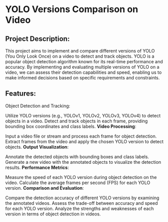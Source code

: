 # YOLO Versions Comparison on Video
## Project Description:
This project aims to implement and compare different versions of YOLO (You Only Look Once) on a video to detect and track objects. YOLO is a popular object detection algorithm known for its real-time performance and accuracy. By implementing and evaluating multiple versions of YOLO on a video, we can assess their detection capabilities and speed, enabling us to make informed decisions based on specific requirements and constraints.

## Features:
Object Detection and Tracking:

Utilize YOLO versions (e.g., YOLOv1, YOLOv2, YOLOv3, YOLOv4) to detect objects in a video.
Detect and track objects in each frame, providing bounding box coordinates and class labels.
**Video Processing**:

Input a video file or stream and process each frame for object detection.
Extract frames from the video and apply the chosen YOLO version to detect objects.
**Output Visualization**:

Annotate the detected objects with bounding boxes and class labels.
Generate a new video with the annotated objects to visualize the detection results.
**Performance Metrics**:

Measure the speed of each YOLO version during object detection on the video.
Calculate the average frames per second (FPS) for each YOLO version.
**Comparison and Evaluation**:

Compare the detection accuracy of different YOLO versions by examining the annotated videos.
Assess the trade-off between accuracy and speed for each YOLO version.
Analyze the strengths and weaknesses of each version in terms of object detection in videos.



